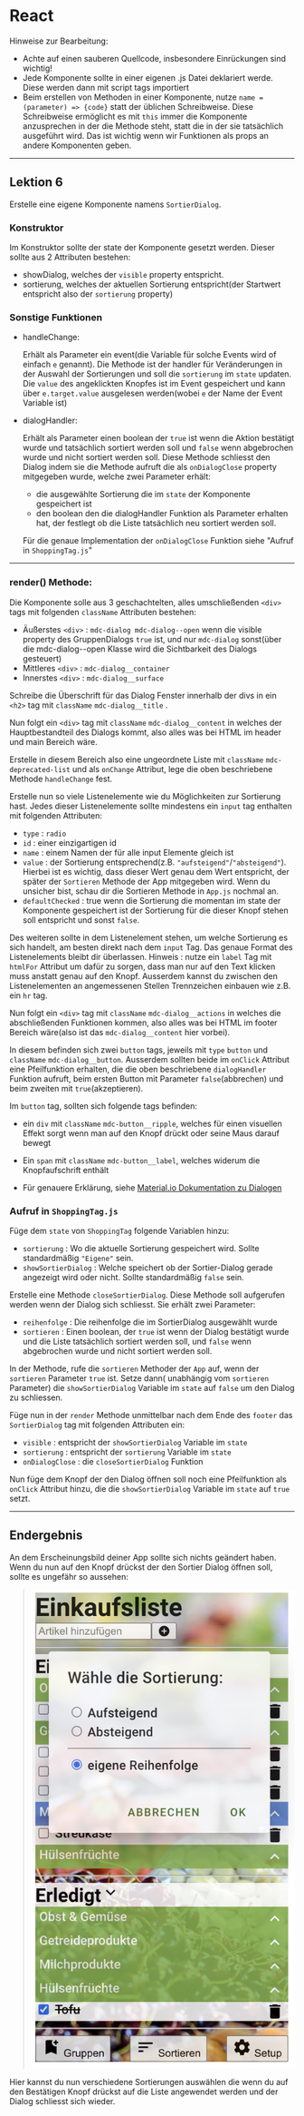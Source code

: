 # React

Hinweise zur Bearbeitung:

- Achte auf einen sauberen Quellcode, insbesondere Einrückungen sind wichtig!
- Jede Komponente sollte in einer eigenen .js Datei deklariert werde. Diese werden dann mit script tags importiert
- Beim erstellen von Methoden in einer Komponente, nutze `name = (parameter) => {code}` statt der üblichen Schreibweise.
  Diese Schreibweise ermöglicht es mit `this` immer die Komponente anzusprechen in der die Methode steht, statt die in
  der sie tatsächlich ausgeführt wird. Das ist wichtig wenn wir Funktionen als props an andere Komponenten geben.

---

## Lektion 6

Erstelle eine eigene Komponente namens `SortierDialog`.

### Konstruktor

Im Konstruktor sollte der state der Komponente gesetzt werden. Dieser sollte aus 2 Attributen bestehen:

- showDialog, welches der `visible` property entspricht.
- sortierung, welches der aktuellen Sortierung entspricht(der Startwert entspricht also der `sortierung` property)

### Sonstige Funktionen

- handleChange:

  Erhält als Parameter ein event(die Variable für solche Events wird of einfach `e` genannt). Die Methode ist der
  handler für Veränderungen in der Auswahl der Sortierungen und soll die `sortierung` im `state` updaten. Die `value`
  des angeklickten Knopfes ist im Event gespeichert und kann über `e.target.value` ausgelesen werden(wobei `e` der Name
  der Event Variable ist)

- dialogHandler:

  Erhält als Parameter einen boolean der `true` ist wenn die Aktion bestätigt wurde und tatsächlich sortiert werden soll
  und `false` wenn abgebrochen wurde und nicht sortiert werden soll. Diese Methode schliesst den Dialog indem sie die
  Methode aufruft die als `onDialogClose` property mitgegeben wurde, welche zwei Parameter erhält:
  - die ausgewählte Sortierung die im `state` der Komponente gespeichert ist
  - den boolean den die dialogHandler Funktion als Parameter erhalten hat, der festlegt ob die Liste tatsächlich neu
    sortiert werden soll.

  Für die genaue Implementation der `onDialogClose` Funktion siehe "Aufruf in `ShoppingTag.js`"

---

### render() Methode:

Die Komponente solle aus 3 geschachtelten, alles umschließenden `<div>` tags mit folgenden `className` Attributen
bestehen:

- Äußerstes `<div>` : `mdc-dialog mdc-dialog--open` wenn die visible property des GruppenDialogs `true` ist, und
  nur `mdc-dialog` sonst(über die mdc-dialog--open Klasse wird die Sichtbarkeit des Dialogs gesteuert)
- Mittleres `<div>` : `mdc-dialog__container`
- Innerstes `<div>` : `mdc-dialog__surface`

Schreibe die Überschrift für das Dialog Fenster innerhalb der divs in ein `<h2>` tag mit `className` `mdc-dialog__title`
.

Nun folgt ein `<div>` tag mit `className` `mdc-dialog__content` in welches der Hauptbestandteil des Dialogs kommt, also
alles was bei HTML im header und main Bereich wäre.

Erstelle in diesem Bereich also eine ungeordnete Liste mit `className` `mdc-deprecated-list` und als `onChange`
Attribut, lege die oben beschriebene Methode `handleChange` fest.

Erstelle nun so viele Listenelemente wie du Möglichkeiten zur Sortierung hast. Jedes dieser Listenelemente sollte
mindestens ein `input` tag enthalten mit folgenden Attributen:

- `type` : `radio`
- `id` : einer einzigartigen id
- `name` : einem Namen der für alle input Elemente gleich ist
- `value` : der Sortierung entsprechend(z.B. `"aufsteigend"`/`"absteigend"`). Hierbei ist es wichtig, dass dieser Wert
  genau dem Wert entspricht, der später der `Sortieren` Methode der App mitgegeben wird. Wenn du unsicher bist, schau
  dir die Sortieren Methode in `App.js` nochmal an.
- `defaultChecked` : true wenn die Sortierung die momentan im state der Komponente gespeichert ist der Sortierung für
  die dieser Knopf stehen soll entspricht und sonst `false`.

Des weiteren sollte in dem Listenelement stehen, um welche Sortierung es sich handelt, am besten direkt nach dem `input`
Tag. Das genaue Format des Listenelements bleibt dir überlassen. Hinweis : nutze ein `label` Tag mit `htmlFor` Attribut
um dafür zu sorgen, dass man nur auf den Text klicken muss anstatt genau auf den Knopf. Ausserdem kannst du zwischen den
Listenelementen an angemessenen Stellen Trennzeichen einbauen wie z.B. ein `hr` tag.

Nun folgt ein `<div>` tag mit `className` `mdc-dialog__actions` in welches die abschließenden Funktionen kommen, also
alles was bei HTML im footer Bereich wäre(also ist das `mdc-dialog__content` hier vorbei).

In diesem befinden sich zwei `button` tags, jeweils mit `type` `button` und `className` `mdc-dialog__button`. Ausserdem
sollten beide im `onClick` Attribut eine Pfeilfunktion erhalten, die die oben beschriebene `dialogHandler` Funktion
aufruft, beim ersten Button mit Parameter `false`(abbrechen) und beim zweiten mit `true`(akzeptieren).

Im `button` tag, sollten sich folgende tags befinden:

- ein `div` mit `className` `mdc-button__ripple`, welches für einen visuellen Effekt sorgt wenn man auf den Knopf drückt
  oder seine Maus darauf bewegt
- Ein `span` mit `className` `mdc-button__label`, welches widerum die Knopfaufschrift enthält

- Für genauere Erklärung,
  siehe [Material.io Dokumentation zu Dialogen](https://material.io/components/dialogs/web#using-dialogs)

### Aufruf in `ShoppingTag.js`

Füge dem `state` von `ShoppingTag` folgende Variablen hinzu:

- `sortierung` : Wo die aktuelle Sortierung gespeichert wird. Sollte standardmäßig `"Eigene"` sein.
- `showSortierDialog` : Welche speichert ob der Sortier-Dialog gerade angezeigt wird oder nicht. Sollte
  standardmäßig `false` sein.

Erstelle eine Methode `closeSortierDialog`. Diese Methode soll aufgerufen werden wenn der Dialog sich schliesst. Sie
erhält zwei Parameter:

- `reihenfolge` : Die reihenfolge die im SortierDialog ausgewählt wurde
- `sortieren` : Einen boolean, der `true` ist wenn der Dialog bestätigt wurde und die Liste tatsächlich sortiert werden
  soll, und `false` wenn abgebrochen wurde und nicht sortiert werden soll.

In der Methode, rufe die `sortieren` Methoder der `App` auf, wenn der `sortieren` Parameter `true` ist. Setze dann(
unabhängig vom `sortieren` Parameter) die `showSortierDialog` Variable im `state` auf `false` um den Dialog zu
schliessen.

Füge nun in der `render` Methode unmittelbar nach dem Ende des `footer` das `SortierDialog` tag mit folgenden Attributen
ein:

- `visible` : entspricht der `showSortierDialog` Variable im `state`
- `sortierung` : entspricht der `sortierung` Variable im `state`
- `onDialogClose` : die `closeSortierDialog` Funktion

Nun füge dem Knopf der den Dialog öffnen soll noch eine Pfeilfunktion als `onClick` Attribut hinzu, die
die `showSortierDialog` Variable im `state` auf `true` setzt.

---

## Endergebnis

An dem Erscheinungsbild deiner App sollte sich nichts geändert haben. Wenn du nun auf den Knopf drückst der den Sortier Dialog öffnen soll, sollte es ungefähr so aussehen:


>![Lektion 6](lektion6.png)

Hier kannst du nun verschiedene Sortierungen auswählen die wenn du auf den Bestätigen Knopf drückst auf die Liste angewendet werden und der Dialog schliesst sich wieder.




